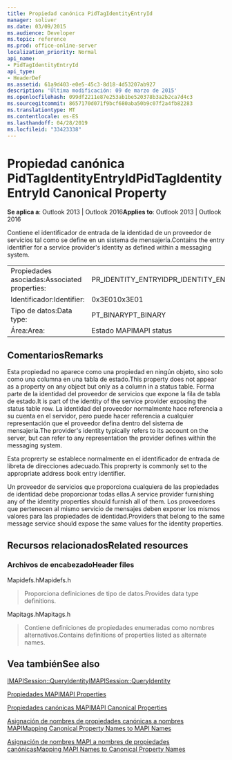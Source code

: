 ```yaml
---
title: Propiedad canónica PidTagIdentityEntryId
manager: soliver
ms.date: 03/09/2015
ms.audience: Developer
ms.topic: reference
ms.prod: office-online-server
localization_priority: Normal
api_name:
- PidTagIdentityEntryId
api_type:
- HeaderDef
ms.assetid: 61a9d403-e0e5-45c3-8d18-4d53207ab927
description: 'Última modificación: 09 de marzo de 2015'
ms.openlocfilehash: 099df2211e87e253ab1be520378b3a2b2ca7d4c3
ms.sourcegitcommit: 8657170d071f9bcf680aba50b9c07f2a4fb82283
ms.translationtype: MT
ms.contentlocale: es-ES
ms.lasthandoff: 04/28/2019
ms.locfileid: "33423338"
---
```

# <a name="pidtagidentityentryid-canonical-property"></a><span data-ttu-id="b70e6-103">Propiedad canónica PidTagIdentityEntryId</span><span class="sxs-lookup"><span data-stu-id="b70e6-103">PidTagIdentityEntryId Canonical Property</span></span>

  
  
<span data-ttu-id="b70e6-104">**Se aplica a**: Outlook 2013 | Outlook 2016</span><span class="sxs-lookup"><span data-stu-id="b70e6-104">**Applies to**: Outlook 2013 | Outlook 2016</span></span> 
  
<span data-ttu-id="b70e6-105">Contiene el identificador de entrada de la identidad de un proveedor de servicios tal como se define en un sistema de mensajería.</span><span class="sxs-lookup"><span data-stu-id="b70e6-105">Contains the entry identifier for a service provider's identity as defined within a messaging system.</span></span> 
  
|||
|:-----|:-----|
|<span data-ttu-id="b70e6-106">Propiedades asociadas:</span><span class="sxs-lookup"><span data-stu-id="b70e6-106">Associated properties:</span></span>  <br/> |<span data-ttu-id="b70e6-107">PR_IDENTITY_ENTRYID</span><span class="sxs-lookup"><span data-stu-id="b70e6-107">PR_IDENTITY_ENTRYID</span></span>  <br/> |
|<span data-ttu-id="b70e6-108">Identificador:</span><span class="sxs-lookup"><span data-stu-id="b70e6-108">Identifier:</span></span>  <br/> |<span data-ttu-id="b70e6-109">0x3E01</span><span class="sxs-lookup"><span data-stu-id="b70e6-109">0x3E01</span></span>  <br/> |
|<span data-ttu-id="b70e6-110">Tipo de datos:</span><span class="sxs-lookup"><span data-stu-id="b70e6-110">Data type:</span></span>  <br/> |<span data-ttu-id="b70e6-111">PT_BINARY</span><span class="sxs-lookup"><span data-stu-id="b70e6-111">PT_BINARY</span></span>  <br/> |
|<span data-ttu-id="b70e6-112">Área:</span><span class="sxs-lookup"><span data-stu-id="b70e6-112">Area:</span></span>  <br/> |<span data-ttu-id="b70e6-113">Estado MAPI</span><span class="sxs-lookup"><span data-stu-id="b70e6-113">MAPI status</span></span>  <br/> |
   
## <a name="remarks"></a><span data-ttu-id="b70e6-114">Comentarios</span><span class="sxs-lookup"><span data-stu-id="b70e6-114">Remarks</span></span>

<span data-ttu-id="b70e6-115">Esta propiedad no aparece como una propiedad en ningún objeto, sino solo como una columna en una tabla de estado.</span><span class="sxs-lookup"><span data-stu-id="b70e6-115">This property does not appear as a property on any object but only as a column in a status table.</span></span> <span data-ttu-id="b70e6-116">Forma parte de la identidad del proveedor de servicios que expone la fila de tabla de estado.</span><span class="sxs-lookup"><span data-stu-id="b70e6-116">It is part of the identity of the service provider exposing the status table row.</span></span> <span data-ttu-id="b70e6-117">La identidad del proveedor normalmente hace referencia a su cuenta en el servidor, pero puede hacer referencia a cualquier representación que el proveedor defina dentro del sistema de mensajería.</span><span class="sxs-lookup"><span data-stu-id="b70e6-117">The provider's identity typically refers to its account on the server, but can refer to any representation the provider defines within the messaging system.</span></span> 
  
<span data-ttu-id="b70e6-118">Esta proprerty se establece normalmente en el identificador de entrada de libreta de direcciones adecuado.</span><span class="sxs-lookup"><span data-stu-id="b70e6-118">This proprerty is commonly set to the appropriate address book entry identifier.</span></span> 
  
<span data-ttu-id="b70e6-119">Un proveedor de servicios que proporciona cualquiera de las propiedades de identidad debe proporcionar todas ellas.</span><span class="sxs-lookup"><span data-stu-id="b70e6-119">A service provider furnishing any of the identity properties should furnish all of them.</span></span> <span data-ttu-id="b70e6-120">Los proveedores que pertenecen al mismo servicio de mensajes deben exponer los mismos valores para las propiedades de identidad.</span><span class="sxs-lookup"><span data-stu-id="b70e6-120">Providers that belong to the same message service should expose the same values for the identity properties.</span></span> 
  
## <a name="related-resources"></a><span data-ttu-id="b70e6-121">Recursos relacionados</span><span class="sxs-lookup"><span data-stu-id="b70e6-121">Related resources</span></span>

### <a name="header-files"></a><span data-ttu-id="b70e6-122">Archivos de encabezado</span><span class="sxs-lookup"><span data-stu-id="b70e6-122">Header files</span></span>

<span data-ttu-id="b70e6-123">Mapidefs.h</span><span class="sxs-lookup"><span data-stu-id="b70e6-123">Mapidefs.h</span></span>
  
> <span data-ttu-id="b70e6-124">Proporciona definiciones de tipo de datos.</span><span class="sxs-lookup"><span data-stu-id="b70e6-124">Provides data type definitions.</span></span>
    
<span data-ttu-id="b70e6-125">Mapitags.h</span><span class="sxs-lookup"><span data-stu-id="b70e6-125">Mapitags.h</span></span>
  
> <span data-ttu-id="b70e6-126">Contiene definiciones de propiedades enumeradas como nombres alternativos.</span><span class="sxs-lookup"><span data-stu-id="b70e6-126">Contains definitions of properties listed as alternate names.</span></span>
    
## <a name="see-also"></a><span data-ttu-id="b70e6-127">Vea también</span><span class="sxs-lookup"><span data-stu-id="b70e6-127">See also</span></span>



[<span data-ttu-id="b70e6-128">IMAPISession::QueryIdentity</span><span class="sxs-lookup"><span data-stu-id="b70e6-128">IMAPISession::QueryIdentity</span></span>](imapisession-queryidentity.md)


[<span data-ttu-id="b70e6-129">Propiedades MAPI</span><span class="sxs-lookup"><span data-stu-id="b70e6-129">MAPI Properties</span></span>](mapi-properties.md)
  
[<span data-ttu-id="b70e6-130">Propiedades canónicas MAPI</span><span class="sxs-lookup"><span data-stu-id="b70e6-130">MAPI Canonical Properties</span></span>](mapi-canonical-properties.md)
  
[<span data-ttu-id="b70e6-131">Asignación de nombres de propiedades canónicas a nombres MAPI</span><span class="sxs-lookup"><span data-stu-id="b70e6-131">Mapping Canonical Property Names to MAPI Names</span></span>](mapping-canonical-property-names-to-mapi-names.md)
  
[<span data-ttu-id="b70e6-132">Asignación de nombres MAPI a nombres de propiedades canónicas</span><span class="sxs-lookup"><span data-stu-id="b70e6-132">Mapping MAPI Names to Canonical Property Names</span></span>](mapping-mapi-names-to-canonical-property-names.md)

